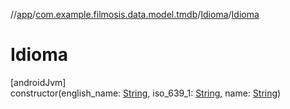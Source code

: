 //[app](../../../index.md)/[com.example.filmosis.data.model.tmdb](../index.md)/[Idioma](index.md)/[Idioma](-idioma.md)

# Idioma

[androidJvm]\
constructor(english_name: [String](https://kotlinlang.org/api/latest/jvm/stdlib/kotlin/-string/index.html), iso_639_1: [String](https://kotlinlang.org/api/latest/jvm/stdlib/kotlin/-string/index.html), name: [String](https://kotlinlang.org/api/latest/jvm/stdlib/kotlin/-string/index.html))
